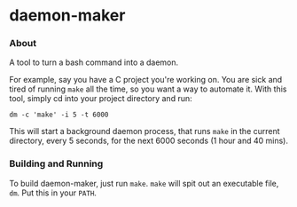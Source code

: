 daemon-maker
============

### About

A tool to turn a bash command into a daemon.

For example, say you have a C project you're working on. You are sick and tired of running `make` all the time, so you want a way to automate it. With this tool, simply cd into your project directory and run:

`dm -c 'make' -i 5 -t 6000`

This will start a background daemon process, that runs `make` in the current directory, every 5 seconds, for the next 6000 seconds (1 hour and 40 mins). 

### Building and Running

To build daemon-maker, just run `make`. `make` will spit out an executable file, `dm`. Put this in your `PATH`. 
